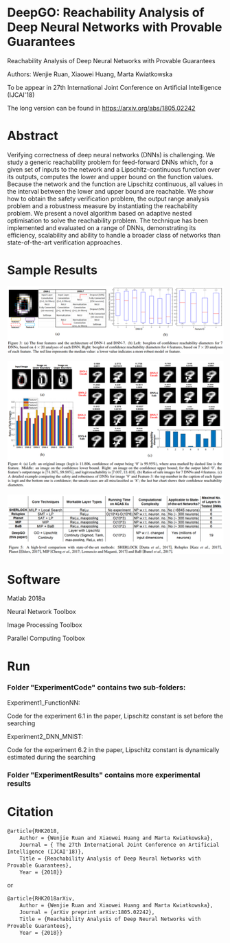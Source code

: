 

# DeepGO: Reachability Analysis of Deep Neural Networks with Provable Guarantees

Reachability Analysis of Deep Neural Networks with Provable Guarantees

Authors: Wenjie Ruan, Xiaowei Huang, Marta Kwiatkowska

To be appear in 27th International Joint Conference on Artificial Intelligence (IJCAI'18)

The long version can be found in https://arxiv.org/abs/1805.02242 


# Abstract
Verifying correctness of deep neural networks (DNNs) is challenging. We study a generic reachability problem for feed-forward DNNs which, for a given set of inputs to the network and a Lipschitz-continuous function over its outputs, computes the lower and upper bound on the function values. Because the network and the function are Lipschitz continuous, all values in the interval between the lower and upper bound are reachable. We show how to obtain the safety verification problem, the output range analysis problem and a robustness measure by instantiating the reachability problem. We present a novel algorithm based on adaptive nested optimisation to solve the reachability problem. The technique has been implemented and evaluated on a range of DNNs, demonstrating its efficiency, scalability and ability to handle a broader class of networks than state-of-the-art verification approaches. 


# Sample Results

![alt text](Capture1.PNG)

![alt text](Capture2.PNG)

![alt text](Capture3.PNG)


# Software

Matlab 2018a

Neural Network Toolbox

Image Processing Toolbox

Parallel Computing Toolbox

# Run

### Folder "ExperimentCode" contains two sub-folders:

Experiment1_FunctionNN:

Code for the experiment 6.1 in the paper, Lipschitz constant is set before the searching

Experiment2_DNN_MNIST:

Code for the experiment 6.2 in the paper, Lipschitz constant is dynamically estimated during the searching

### Folder "ExperimentResults" contains more experimental results


# Citation
```
@article{RHK2018,
	Author = {Wenjie Ruan and Xiaowei Huang and Marta Kwiatkowska},
	Journal = { The 27th International Joint Conference on Artificial Intelligence (IJCAI'18)},
	Title = {Reachability Analysis of Deep Neural Networks with Provable Guarantees},
	Year = {2018}}
```
or

```
@article{RHK2018arXiv,
	Author = {Wenjie Ruan and Xiaowei Huang and Marta Kwiatkowska},
	Journal = {arXiv preprint arXiv:1805.02242},
	Title = {Reachability Analysis of Deep Neural Networks with Provable Guarantees},
	Year = {2018}}
```


